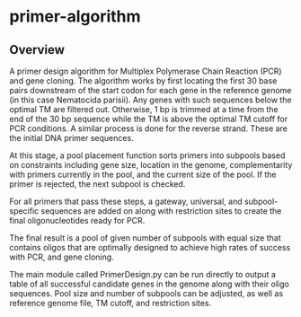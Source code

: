 # primer-algorithm

## Overview
A primer design algorithm for Multiplex Polymerase Chain Reaction (PCR) and gene cloning. The algorithm works by first locating the first 30 base pairs downstream of the start codon for each gene in the reference genome (in this case Nematocida parisii). Any genes with such sequences below the optimal TM are filtered out. Otherwise, 1 bp is trimmed at a time from the end of the 30 bp sequence while the TM is above the optimal TM cutoff for PCR conditions. A similar process is done for the reverse strand. These are the initial DNA primer sequences. 

At this stage, a pool placement function sorts primers into subpools based on constraints including gene size, location in the genome, complementarity with primers currently in the pool, and the current size of the pool. If the primer is rejected, the next subpool is checked.

For all primers that pass these steps, a gateway, universal, and subpool-specific sequences are added on along with restriction sites to create the final oligonucleotides ready for PCR.

The final result is a pool of given number of subpools with equal size that contains oligos that are optimally designed to achieve high rates of success with PCR, and gene cloning.

The main module called PrimerDesign.py can be run directly to output a table of all successful candidate genes in the genome along with their oligo sequences. Pool size and number of subpools can be adjusted, as well as reference genome file, TM cutoff, and restriction sites.
